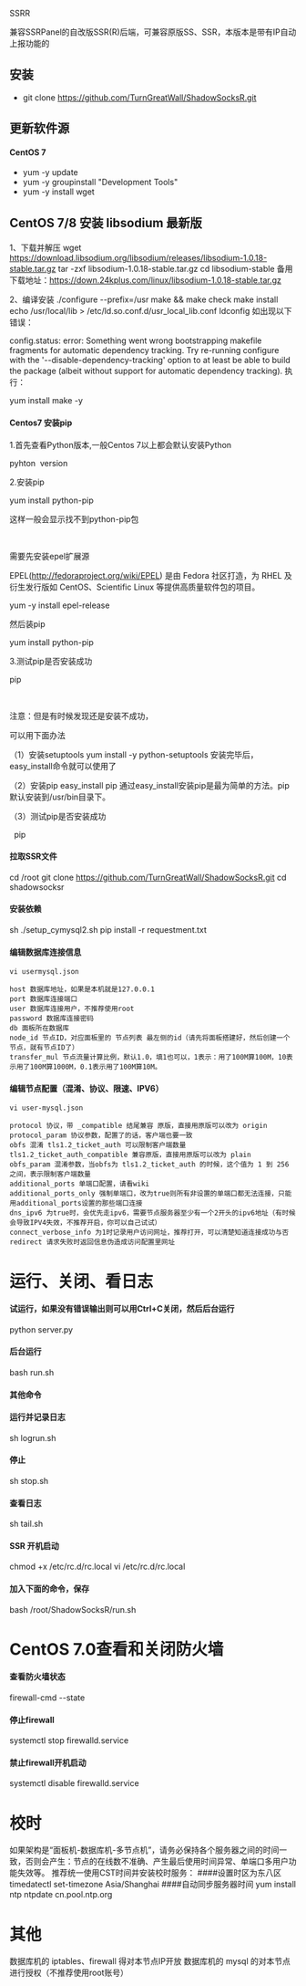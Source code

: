SSRR

兼容SSRPanel的自改版SSR(R)后端，可兼容原版SS、SSR，本版本是带有IP自动上报功能的

## 安装
- git clone https://github.com/TurnGreatWall/ShadowSocksR.git

## 更新软件源
#### CentOS 7
- yum -y update
- yum -y groupinstall "Development Tools"
- yum -y install wget


## CentOS 7/8 安装 libsodium 最新版
#### 

1、下载并解压
wget https://download.libsodium.org/libsodium/releases/libsodium-1.0.18-stable.tar.gz
tar -zxf libsodium-1.0.18-stable.tar.gz
cd libsodium-stable
备用下载地址：https://down.24kplus.com/linux/libsodium-1.0.18-stable.tar.gz

2、编译安装
./configure --prefix=/usr
make && make check
make install
echo /usr/local/lib > /etc/ld.so.conf.d/usr_local_lib.conf
ldconfig
如出现以下错误：

config.status: error: Something went wrong bootstrapping makefile fragments
     for automatic dependency tracking.  Try re-running configure with the
     '--disable-dependency-tracking' option to at least be able to build
     the package (albeit without support for automatic dependency tracking). 
执行：

yum install make -y

#### Centos7 安装pip

1.首先查看Python版本,一般Centos 7以上都会默认安装Python

pyhton  version

2.安装pip

yum install python-pip

这样一般会显示找不到python-pip包

 

需要先安装epel扩展源

EPEL(http://fedoraproject.org/wiki/EPEL) 是由 Fedora 社区打造，为 RHEL 及衍生发行版如 CentOS、Scientific Linux 等提供高质量软件包的项目。

yum -y install epel-release

然后装pip

yum install python-pip

3.测试pip是否安装成功

pip

 

注意：但是有时候发现还是安装不成功，

可以用下面办法

（1）安装setuptools
  yum install -y python-setuptools
安装完毕后，easy_install命令就可以使用了

（2）安装pip
  easy_install pip
通过easy_install安装pip是最为简单的方法。pip默认安装到/usr/bin目录下。

（3）测试pip是否安装成功

  pip



#### 拉取SSR文件

cd /root
git clone https://github.com/TurnGreatWall/ShadowSocksR.git
cd shadowsocksr



#### 安装依赖

sh ./setup_cymysql2.sh
pip install -r requestment.txt



#### 编辑数据库连接信息

    vi usermysql.json

    host 数据库地址，如果是本机就是127.0.0.1
    port 数据库连接端口
    user 数据库连接用户，不推荐使用root
    password 数据库连接密码
    db 面板所在数据库
    node_id 节点ID，对应面板里的 节点列表 最左侧的id（请先将面板搭建好，然后创建一个节点，就有节点ID了）
    transfer_mul 节点流量计算比例，默认1.0，填1也可以，1表示：用了100M算100M，10表示用了100M算1000M，0.1表示用了100M算10M。
    
    
    
#### 编辑节点配置（混淆、协议、限速、IPV6）

    vi user-mysql.json

    protocol 协议，带 _compatible 结尾兼容 原版，直接用原版可以改为 origin
    protocol_param 协议参数，配置了的话，客户端也要一致
    obfs 混淆 tls1.2_ticket_auth 可以限制客户端数量 tls1.2_ticket_auth_compatible 兼容原版，直接用原版可以改为 plain
    obfs_param 混淆参数，当obfs为 tls1.2_ticket_auth 的时候，这个值为 1 到 256 之间，表示限制客户端数量
    additional_ports 单端口配置，请看wiki
    additional_ports_only 强制单端口，改为true则所有非设置的单端口都无法连接，只能用additional_ports设置的那些端口连接
    dns_ipv6 为true时，会优先走ipv6，需要节点服务器至少有一个2开头的ipv6地址（有时候会导致IPV4失效，不推荐开启，你可以自己试试）
    connect_verbose_info 为1时记录用户访问网址，推荐打开，可以清楚知道连接成功与否
    redirect 请求失败时返回信息伪造成访问配置里网址



# 运行、关闭、看日志

#### 试运行，如果没有错误输出则可以用Ctrl+C关闭，然后后台运行
python server.py
 
#### 后台运行
bash run.sh
 
#### 其他命令
#### 运行并记录日志
sh logrun.sh
#### 停止
sh stop.sh
#### 查看日志
sh tail.sh


#### SSR 开机启动
chmod +x /etc/rc.d/rc.local
vi /etc/rc.d/rc.local
 
#### 加入下面的命令，保存
bash /root/ShadowSocksR/run.sh


# CentOS 7.0查看和关闭防火墙

#### 查看防火墙状态

firewall-cmd --state

#### 停止firewall

systemctl stop firewalld.service

#### 禁止firewall开机启动

systemctl disable firewalld.service 



# 校时
如果架构是“面板机-数据库机-多节点机”，请务必保持各个服务器之间的时间一致，否则会产生：节点的在线数不准确、产生最后使用时间异常、单端口多用户功能失效等。
推荐统一使用CST时间并安装校时服务：
####设置时区为东八区
timedatectl set-timezone Asia/Shanghai
####自动同步服务器时间
yum install ntp
ntpdate cn.pool.ntp.org

# 其他

数据库机的 iptables、firewall 得对本节点IP开放
数据库机的 mysql 的对本节点进行授权（不推荐使用root账号）

